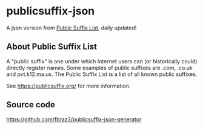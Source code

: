 # publicsuffix-json

A json version from [Public Suffix List](https://publicsuffix.org/), daily updated!

## About Public Suffix List

A "public suffix" is one under which Internet users can (or historically could) directly register names. Some examples of public suffixes are .com, .co.uk and pvt.k12.ma.us. The Public Suffix List is a list of all known public suffixes.

See https://publicsuffix.org/ for more information.

## Source code
https://github.com/fbraz3/publicsuffix-json-generator
